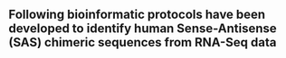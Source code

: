 ## Following bioinformatic protocols have been developed to identify human Sense-Antisense (SAS) chimeric sequences from RNA-Seq data
